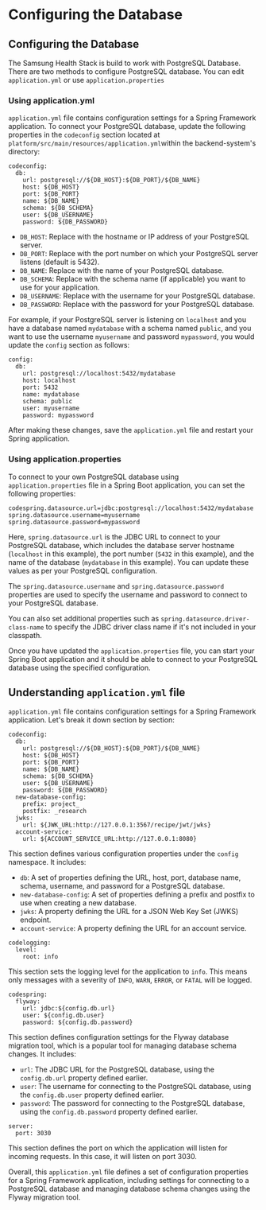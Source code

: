 
# Configuring the Database

## Configuring the Database

The Samsung Health Stack is build to work with PostgreSQL Database. There are two methods to configure PostgreSQL database. You can edit `application.yml` or use `application.properties`

### Using application.yml

`application.yml` file contains configuration settings for a Spring Framework application. To connect your PostgreSQL database, update the following properties in the `codeconfig` section located at `platform/src/main/resources/application.yml`within the backend-system's directory:

```
codeconfig:
  db:
    url: postgresql://${DB_HOST}:${DB_PORT}/${DB_NAME}
    host: ${DB_HOST}
    port: ${DB_PORT}
    name: ${DB_NAME}
    schema: ${DB_SCHEMA}
    user: ${DB_USERNAME}
    password: ${DB_PASSWORD}
```

- `DB_HOST`: Replace with the hostname or IP address of your PostgreSQL server.
- `DB_PORT`: Replace with the port number on which your PostgreSQL server listens (default is 5432).
- `DB_NAME`: Replace with the name of your PostgreSQL database.
- `DB_SCHEMA`: Replace with the schema name (if applicable) you want to use for your application.
- `DB_USERNAME`: Replace with the username for your PostgreSQL database.
- `DB_PASSWORD`: Replace with the password for your PostgreSQL database.

For example, if your PostgreSQL server is listening on `localhost` and you have a database named `mydatabase` with a schema named `public`, and you want to use the username `myusername` and password `mypassword`, you would update the `config` section as follows:

```
config:
  db:
    url: postgresql://localhost:5432/mydatabase
    host: localhost
    port: 5432
    name: mydatabase
    schema: public
    user: myusername
    password: mypassword
```

After making these changes, save the `application.yml` file and restart your Spring application.



### Using application.properties 

To connect to your own PostgreSQL database using `application.properties` file in a Spring Boot application, you can set the following properties:

```
codespring.datasource.url=jdbc:postgresql://localhost:5432/mydatabase
spring.datasource.username=myusername
spring.datasource.password=mypassword
```

Here, `spring.datasource.url` is the JDBC URL to connect to your PostgreSQL database, which includes the database server hostname (`localhost` in this example), the port number (`5432` in this example), and the name of the database (`mydatabase` in this example). You can update these values as per your PostgreSQL configuration.

The `spring.datasource.username` and `spring.datasource.password` properties are used to specify the username and password to connect to your PostgreSQL database.

You can also set additional properties such as `spring.datasource.driver-class-name` to specify the JDBC driver class name if it's not included in your classpath.

Once you have updated the `application.properties` file, you can start your Spring Boot application and it should be able to connect to your PostgreSQL database using the specified configuration.



## Understanding `application.yml` file

`application.yml` file contains configuration settings for a Spring Framework application. Let's break it down section by section:

```
codeconfig:
  db:
    url: postgresql://${DB_HOST}:${DB_PORT}/${DB_NAME}
    host: ${DB_HOST}
    port: ${DB_PORT}
    name: ${DB_NAME}
    schema: ${DB_SCHEMA}
    user: ${DB_USERNAME}
    password: ${DB_PASSWORD}
  new-database-config:
    prefix: project_
    postfix: _research
  jwks:
    url: ${JWK_URL:http://127.0.0.1:3567/recipe/jwt/jwks}
  account-service:
    url: ${ACCOUNT_SERVICE_URL:http://127.0.0.1:8080}
```

This section defines various configuration properties under the `config` namespace. It includes:

- `db`: A set of properties defining the URL, host, port, database name, schema, username, and password for a PostgreSQL database.
- `new-database-config`: A set of properties defining a prefix and postfix to use when creating a new database.
- `jwks`: A property defining the URL for a JSON Web Key Set (JWKS) endpoint.
- `account-service`: A property defining the URL for an account service.

```
codelogging:
  level:
    root: info
```

This section sets the logging level for the application to `info`. This means only messages with a severity of `INFO`, `WARN`, `ERROR`, or `FATAL` will be logged.

```
codespring:
  flyway:
    url: jdbc:${config.db.url}
    user: ${config.db.user}
    password: ${config.db.password}
```

This section defines configuration settings for the Flyway database migration tool, which is a popular tool for managing database schema changes. It includes:

- `url`: The JDBC URL for the PostgreSQL database, using the `config.db.url` property defined earlier.
- `user`: The username for connecting to the PostgreSQL database, using the `config.db.user` property defined earlier.
- `password`: The password for connecting to the PostgreSQL database, using the `config.db.password` property defined earlier.

```
server:
  port: 3030
```

This section defines the port on which the application will listen for incoming requests. In this case, it will listen on port 3030.

Overall, this `application.yml` file defines a set of configuration properties for a Spring Framework application, including settings for connecting to a PostgreSQL database and managing database schema changes using the Flyway migration tool.